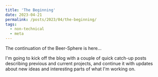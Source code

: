 ```yaml
---
title: 'The Beginning'
date: 2023-04-21
permalink: /posts/2023/04/the-beginning/
tags:
  - non-technical
  - meta
---
```


The continuation of the Beer-Sphere is here...

I'm going to kick off the blog with a couple of quick catch-up posts describing previous and current projects, and continue it with updates about new ideas and interesting parts of what I'm working on.
